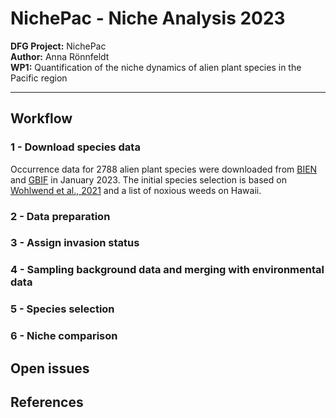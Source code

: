 # NichePac - Niche Analysis 2023

**DFG Project:** NichePac <br/>
**Author:** Anna Rönnfeldt <br/>
**WP1:** Quantification of the niche dynamics of alien plant species in the Pacific region <br/>

---------------------------------------------------------------

## Workflow

### 1 - Download species data

Occurrence data for 2788 alien plant species were downloaded from [BIEN](https://biendata.org/) and [GBIF](https://www.gbif.org/) in January 2023. The initial species selection is based on [Wohlwend et al., 2021](#5) and a list of noxious weeds on Hawaii. 


### 2 - Data preparation

### 3 - Assign invasion status

### 4 - Sampling background data and merging with environmental data

### 5 - Species selection 

### 6 - Niche comparison




## Open issues


## References
